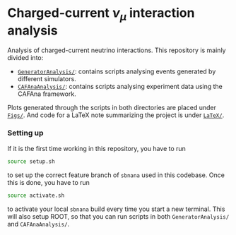 # Charged-current $\nu_\mu$ interaction analysis

Analysis of charged-current neutrino interactions. This repository is mainly divided into:

- [`GeneratorAnalysis/`](https://github.com/epelaaez/CC1muAnalysis/tree/main/GeneratorAnalysis): contains scripts analysing events generated by different simulators.
- [`CAFAnaAnalysis/`](https://github.com/epelaaez/CC1muAnalysis/tree/main/CAFAnaAnalysis): contains scripts analysing experiment data using the CAFAna framework.

Plots generated through the scripts in both directories are placed under [`Figs/`](https://github.com/epelaaez/CC1muAnalysis/tree/main/Figs). And code for a LaTeX note summarizing the project is under [`LaTeX/`](https://github.com/epelaaez/CC1muAnalysis/tree/main/LaTeX).

### Setting up

If it is the first time working in this repository, you have to run

```bash
source setup.sh
```

to set up the correct feature branch of `sbnana` used in this codebase. Once this is done, you have to run

```bash
source activate.sh
```

to activate your local `sbnana` build every time you start a new terminal. This will also setup ROOT, so that you can run scripts in both `GeneratorAnalysis/` and `CAFAnaAnalysis/`. 